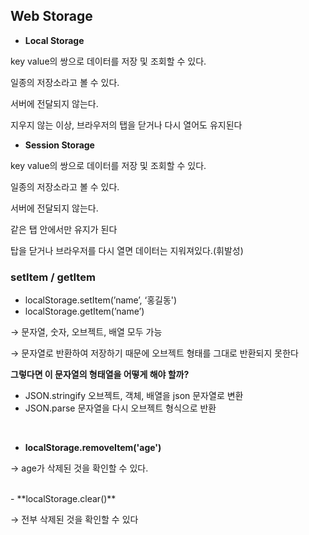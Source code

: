 ## Web Storage

- **Local Storage**

key value의 쌍으로 데이터를 저장 및 조회할 수 있다.

일종의 저장소라고 볼 수 있다.

서버에 전달되지 않는다.

지우지 않는 이상, 브라우저의 탭을 닫거나 다시 열어도 유지된다

- **Session Storage**

key value의 쌍으로 데이터를 저장 및 조회할 수 있다.

일종의 저장소라고 볼 수 있다.

서버에 전달되지 않는다.

같은 탭 안에서만 유지가 된다

탑을 닫거나 브라우저를 다시 열면 데이터는 지워져있다.(휘발성)

### setItem / getItem

- localStorage.setItem(’name’, ‘홍길동')
- localStorage.getItem(’name’)

→ 문자열, 숫자, 오브젝트, 배열 모두 가능

→ 문자열로 반환하여 저장하기 때문에 오브젝트 형태를 그대로 반환되지 못한다

**그렇다면 이 문자열의 형태열을 어떻게 해야 할까?**

- JSON.stringify 오브젝트, 객체, 배열을 json 문자열로 변환
- JSON.parse 문자열을 다시 오브젝트 형식으로 반환

<br />

- **localStorage.removeItem('age')**

→ age가 삭제된 것을 확인할 수 있다.

<br />
- **localStorage.clear()**

→ 전부 삭제된 것을 확인할 수 있다
